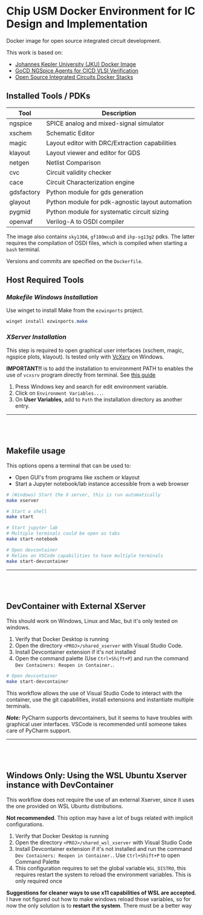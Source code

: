 # Chip USM Docker Environment for IC Design and Implementation

Docker image for open source integrated circuit development.

This work is based on:

- [Johannes Kepler University (JKU) Docker Image](https://github.com/iic-jku/IIC-OSIC-TOOLS/tree/main)
- [GoCD NGSpice Agents for CICD VLSI Verification](https://github.com/akiles-esta-usado/bouquet-basic-ngspice)
- [Open Source Integrated Circuits Docker Stacks](https://github.com/ChipUSM/osic-stacks)

## Installed Tools / PDKs

| **Tool** | **Description** |
|--|--|
| ngspice    | SPICE analog and mixed-signal simulator          |
| xschem     | Schematic Editor                                 |
| magic      | Layout editor with DRC/Extraction capabilities   |
| klayout    | Layout viewer and editor for GDS                 |
| netgen     | Netlist Comparison                               |
| cvc        | Circuit validity checker                         |
| cace       | Circuit Characterization engine                  |
| gdsfactory | Python module for gds generation                 |
| glayout    | Python module for pdk-agnostic layout automation |
| pygmid     | Python module for systematic circuit sizing      |
| openvaf    | Verilog-A to OSDI compiler                       |

The image also contains `sky130A`, `gf180mcuD` and `ihp-sg13g2` pdks. The latter requires the compilation of OSDI files, which is compiled when starting a `bash` terminal.

Versions and commits are specified on the `Dockerfile`.

## Host Required Tools

### ***Makefile Windows Installation***

Use winget to install Make from the `ezwinports` project.

~~~powershell
winget install ezwinports.make
~~~

### ***XServer Installation***

This step is required to open graphical user interfaces (xschem, magic, ngspice plots, klayout).
Is tested only with [VcXsrv](https://github.com/marchaesen/vcxsrv) on Windows.

**IMPORTANT!!** is to add the installation to environment PATH to enables the use of `vcxsrv` program directly from terminal.
See [this guide](https://docs.oracle.com/cd/E83411_01/OREAD/creating-and-modifying-environment-variables-on-windows.htm#OREAD158)

1. Press Windows key and search for edit environment variable.
2. Click on `Environment Variables...`.
3. On **User Variables**, add to `Path` the installation directory as another entry.

-------------
$~$
-------------

## Makefile usage

This options opens a terminal that can be used to:

- Open GUI's from programs like xschem or klayout
- Start a Jupyter notebook/lab instance accessible from a web browser

~~~bash
# (Windows) Start the X server, this is run automatically
make xserver

# Start a shell
make start

# Start jupyter lab
# Multiple terminals could be open as tabs
make start-notebook

# Open devcontainer
# Relies on VSCode capabilities to have multiple terminals
make start-devcontainer
~~~

-------------
$~$
-------------

## DevContainer with External XServer

This should work on Windows, Linux and Mac, but it's only tested on windows.

1. Verify that Docker Desktop is running
1. Open the directory `<PROJ>/shared_xserver` with Visual Studio Code.
1. Install Devcontainer extension if it's not installed
1. Open the command palette (Use `Ctrl+Shift+P`) and run the command `Dev Containers: Reopen in Container.`.


~~~bash
# Open devcontainer
make start-devcontainer
~~~


This workflow allows the use of Visual Studio Code to interact with the container, use the git capabilities, install extensions and instantiate multiple terminals.

***Note:*** PyCharm supports devcontainers, but it seems to have troubles with graphical user interfaces. VSCode is recommended until someone takes care of PyCharm support.

-------------
$~$
-------------

## Windows Only: Using the WSL Ubuntu Xserver instance with DevContainer

This workflow does not require the use of an external Xserver, since it uses the one provided on WSL Ubuntu distributions.

**Not recommended**. This option may have a lot of bugs related with implicit configurations.

1. Verify that Docker Desktop is running
2. Open the directory `<PROJ>/shared_wsl_xserver` with Visual Studio Code
3. Install Devcontainer extension if it's not installed and run the command `Dev Containers: Reopen in Container.`. Use `Ctrl+Shift+P` to open Command Palette
4. This configuration requires to set the global variable `WSL_DISTRO`, this requires restart the system to reload the environment variables. This is only required once

**Suggestions for cleaner ways to use x11 capabilities of WSL are accepted.**
I have not figured out how to make windows reload those variables, so for now the only solution is to **restart the system**. There must be a better way
